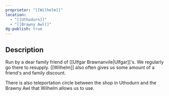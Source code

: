```yaml
---
proprietor: "[[Wilhelm]]"
location:
  - "[[Uthodurn]]"
  - "[[Brawny Awl]]"
dg-publish: true
---
```

## Description
Run by a dear family friend of [[Ulfgar Brawnanvile|Ulfgar]]'s. We regularly go there to resupply. [[Wilhelm]] also often gives us some amount of a friend's and family discount. 

There is also teleportation circle between the shop in Uthodurn and the Brawny Awl that Wilhelm allows us to use.